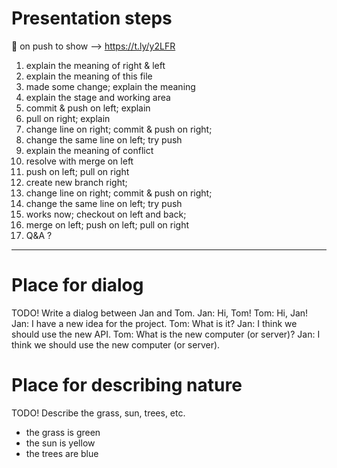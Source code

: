 # Presentation steps
🔔  on push to show --> https://t.ly/y2LFR
1.  explain the meaning of right & left
2.  explain the meaning of this file
3.  made some change; explain the meaning
4.  explain the stage and working area
5.  commit & push on left; explain
6.  pull on right; explain
7.  change line on right; commit & push on right;
8.  change the same line on left; try push
9.  explain the meaning of conflict
10. resolve with merge on left
11. push on left; pull on right
12. create new branch right;
13. change line on right; commit & push on right;
14. change the same line on left; try push
15. works now; checkout on left and back;
16. merge on left; push on left; pull on right
17. Q&A ?

------------------------------------------------


# Place for dialog
TODO! Write a dialog between Jan and Tom.
Jan: Hi, Tom!
Tom: Hi, Jan!
Jan: I have a new idea for the project.
Tom: What is it?
Jan: I think we should use the new API.
Tom: What is the new computer (or server)?
Jan: I think we should use the new computer (or server).


# Place for describing nature
TODO! Describe the grass, sun, trees, etc.
- the grass is green
- the sun is yellow
- the trees are blue
